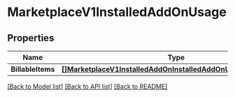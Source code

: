 # MarketplaceV1InstalledAddOnUsage

## Properties

Name | Type | Description | Notes
------------ | ------------- | ------------- | -------------
**BillableItems** | [**[]MarketplaceV1InstalledAddOnInstalledAddOnUsageBillableItems**](MarketplaceV1InstalledAddOnInstalledAddOnUsageBillableItems.md) |  |

[[Back to Model list]](../README.md#documentation-for-models) [[Back to API list]](../README.md#documentation-for-api-endpoints) [[Back to README]](../README.md)


